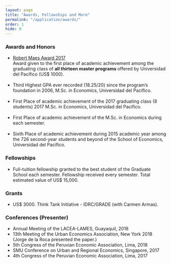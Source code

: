 ```yaml
---
layout: page
title: "Awards, Fellowships and More"
permalink: "/application/awards/"
order: 1
hide: 0
---
```


<div>
	<h3>Awards and Honors </h3>
	<ul>
		<li><u>Robert Maes Award 2017</u></li>
			Award given to the first place of academic achievement among the graduating class of <b>all thirteen master programs </b> offered by Universidad del Pacífico (US$ 1000). <br />
		<br />
		<li>Third Highest GPA ever recorded (18.25/20) since the program’s foundation in 2006, M.Sc. in Economics, Universidad del Pacífico. </li> <br />
		<li>First Place of academic achievement of the 2017 graduating class (8 students) 2017 M.Sc. in Economics, Universidad del Pacífico. </li> <br />
		<li>First Place of academic achievement of the M.Sc. in Economics during each semester.</li> <br />
		<li>Sixth Place of academic achievement during 2015 academic year among the 726 second-year students and beyond of the School of Economics, Universidad del Pacífico.</li>
	</ul>
</div>

<div>
	<h3> Fellowships </h3>
	<ul>
		<li>Full-tuition fellowship granted to the best student of the Graduate School each semester. Fellowship received every semester. Total estimated value of US$ 15,000.</li>
	</ul>
</div>

<div>
	<h3> Grants </h3>
	<ul>
		<li> US$ 3000. Think Tank Initiative - IDRC/GRADE (with Carmen Armas).</li>
	</ul>
</div>

<div>
	<h3> Conferences (Presenter) </h3>
	<ul>
		<li> Annual Meeting of the LACEA-LAMES, Guayaquil, 2018 </li>
		<li> 13th Meeting of the Urban Economics Association, New York 2018 (Jorge de la Roca presented the paper.) </li>
		<li> 5th Congress of the Peruvian Economic Association, Lima, 2018 </li>
		<li> SMU Conference on Urban and Regional Economics, Singapore, 2017 </li>
		<li> 4th Congress of the Peruvian Economic Association, Lima, 2017 </li>
	</ul>
</div>